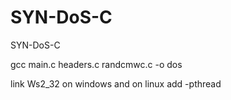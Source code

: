 # SYN-DoS-C
SYN-DoS-C

gcc main.c headers.c randcmwc.c -o dos

link Ws2_32 on windows and on linux add -pthread
